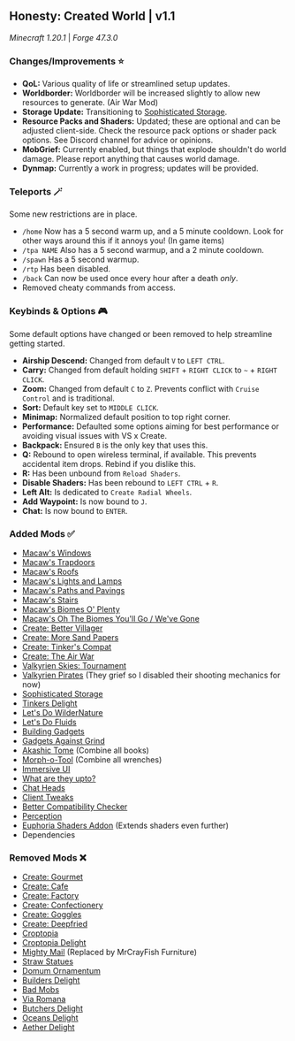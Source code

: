 ## Honesty: Created World | v1.1

_Minecraft 1.20.1_ | _Forge 47.3.0_ 


### Changes/Improvements ⭐

- **QoL:** Various quality of life or streamlined setup updates.
- **Worldborder:** Worldborder will be increased slightly to allow new resources to generate. (Air War Mod)
- **Storage Update:** Transitioning to [Sophisticated Storage](https://www.curseforge.com/minecraft/mc-mods/sophisticated-storage).
- **Resource Packs and Shaders:** Updated; these are optional and can be adjusted client-side. Check the resource pack options or shader pack options. See Discord channel for advice or opinions.
- **MobGrief:** Currently enabled, but things that explode shouldn't do world damage. Please report anything that causes world damage.
- **Dynmap:** Currently a work in progress; updates will be provided.


### Teleports 🪄

Some new restrictions are in place.

- `/home` Now has a 5 second warm up, and a 5 minute cooldown. Look for other ways around this if it annoys you! (In game items)
- `/tpa NAME` Also has a 5 second warmup, and a 2 minute cooldown.
- `/spawn` Has a 5 second warmup.
- `/rtp` Has  been disabled.
- `/back` Can now be used once every hour after a death *only*.
- Removed cheaty commands from access.



### Keybinds & Options 🎮

Some default options have changed or been removed to help streamline getting started.

- **Airship Descend:** Changed from default `V` to `LEFT CTRL`.
- **Carry:** Changed from default holding `SHIFT` + `RIGHT CLICK` to `~` + `RIGHT CLICK`.
- **Zoom:** Changed from default `C` to `Z`. Prevents conflict with `Cruise Control` and is traditional.
- **Sort:** Default key set to `MIDDLE CLICK`.
- **Minimap:** Normalized default position to top right corner.
- **Performance:** Defaulted some options aiming for best performance or avoiding visual issues with VS x Create.
- **Backpack:** Ensured `B` is the only key that uses this.
- **Q:** Rebound to open wireless terminal, if available. This prevents accidental item drops. Rebind if you dislike this.
- **R:** Has been unbound from `Reload Shaders`.
- **Disable Shaders:** Has been rebound to `LEFT CTRL` + `R`.
- **Left Alt:** Is dedicated to `Create Radial Wheels`.
- **Add Waypoint:** Is now bound to `J`.
- **Chat:** Is now bound to `ENTER`.


### Added Mods ✅

- [Macaw's Windows](https://www.curseforge.com/minecraft/mc-mods/macaws-windows)
- [Macaw's Trapdoors](https://www.curseforge.com/minecraft/mc-mods/macaws-trapdoors)
- [Macaw's Roofs](https://www.curseforge.com/minecraft/mc-mods/macaws-roofs)
- [Macaw's Lights and Lamps](https://www.curseforge.com/minecraft/mc-mods/macaws-lights-and-lamps)
- [Macaw's Paths and Pavings](https://www.curseforge.com/minecraft/mc-mods/macaws-paths-and-pavings)
- [Macaw's Stairs](https://www.curseforge.com/minecraft/mc-mods/macaws-stairs)
- [Macaw's Biomes O' Plenty](https://www.curseforge.com/minecraft/mc-mods/macaws-biomes-o-plenty)
- [Macaw's Oh The Biomes You'll Go / We've Gone](https://www.curseforge.com/minecraft/mc-mods/macaws-byg-bwg)
- [Create: Better Villager](https://www.curseforge.com/minecraft/mc-mods/create-better-villager)
- [Create: More Sand Papers](https://www.curseforge.com/minecraft/mc-mods/create-more-sand-papers)
- [Create: Tinker's Compat](https://www.curseforge.com/minecraft/mc-mods/create-tinkers-compat)
- [Create: The Air War](https://www.curseforge.com/minecraft/mc-mods/create-the-air-war)
- [Valkyrien Skies: Tournament](https://www.curseforge.com/minecraft/mc-mods/valkyrien-skies-tournament)
- [Valkyrien Pirates](https://www.curseforge.com/minecraft/mc-mods/valkyrien-pirates) (They grief so I disabled their shooting mechanics for now)
- [Sophisticated Storage](https://www.curseforge.com/minecraft/mc-mods/sophisticated-storage)
- [Tinkers Delight](http://curseforge.com/minecraft/mc-mods/tinker-delight)
- [Let's Do WilderNature](https://www.curseforge.com/minecraft/mc-mods/lets-do-wildernature)
- [Let's Do Fluids](https://www.curseforge.com/minecraft/mc-mods/lets-do-addon-fluids)
- [Building Gadgets](https://www.curseforge.com/minecraft/mc-mods/building-gadgets)
- [Gadgets Against Grind](https://www.curseforge.com/minecraft/mc-mods/gag)
- [Akashic Tome](https://www.curseforge.com/minecraft/mc-mods/akashic-tome) (Combine all books)
- [Morph-o-Tool](https://www.curseforge.com/minecraft/mc-mods/morph-o-tool) (Combine all wrenches)
- [Immersive UI](https://www.curseforge.com/minecraft/mc-mods/immersive-ui)
- [What are they upto?](https://www.curseforge.com/minecraft/mc-mods/what-are-they-up-to)
- [Chat Heads](https://www.curseforge.com/minecraft/mc-mods/chat-heads)
- [Client Tweaks](https://www.curseforge.com/minecraft/mc-mods/client-tweaks)
- [Better Compatibility Checker](https://www.curseforge.com/minecraft/mc-mods/better-compatibility-checker)
- [Perception](https://www.curseforge.com/minecraft/mc-mods/perception)
- [Euphoria Shaders Addon](https://www.curseforge.com/minecraft/mc-mods/euphoria-patches) (Extends shaders even further)
- Dependencies


### Removed Mods ❌

- [Create: Gourmet](https://www.curseforge.com/minecraft/mc-mods/create-gourmet)
- [Create: Cafe](https://www.curseforge.com/minecraft/mc-mods/create-cafe)
- [Create: Factory](https://www.curseforge.com/minecraft/mc-mods/create-factory)
- [Create: Confectionery](https://www.curseforge.com/minecraft/mc-mods/create-confectionery)
- [Create: Goggles](https://www.curseforge.com/minecraft/mc-mods/create-goggles)
- [Create: Deepfried](https://www.curseforge.com/minecraft/mc-mods/create-deepfried)
- [Croptopia](https://www.curseforge.com/minecraft/mc-mods/croptopia)
- [Croptopia Delight](https://www.curseforge.com/minecraft/mc-mods/croptopia-delight)
- [Mighty Mail](https://www.curseforge.com/minecraft/mc-mods/mighty-mail) (Replaced by MrCrayFish Furniture)
- [Straw Statues](https://www.curseforge.com/minecraft/mc-mods/straw-statues)
- [Domum Ornamentum](https://www.curseforge.com/minecraft/mc-mods/domum-ornamentum)
- [Builders Delight](https://www.curseforge.com/minecraft/mc-mods/builders-delight)
- [Bad Mobs](https://www.curseforge.com/minecraft/mc-mods/bad-mobs)
- [Via Romana](https://www.curseforge.com/minecraft/mc-mods/via-romana)
- [Butchers Delight](https://www.curseforge.com/minecraft/mc-mods/butchers-delight)
- [Oceans Delight](https://www.curseforge.com/minecraft/mc-mods/oceans-delight)
- [Aether Delight](https://www.curseforge.com/minecraft/mc-mods/aether-delight)
